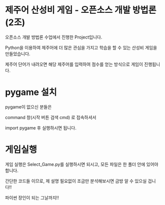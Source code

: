 # 제주어 산성비 게임 - 오픈소스 개발 방법론(2조)

오픈소스 개발 방법론 수업에서 진행한 Project입니다.

Python을 이용하여 제주어에 더 많은 관심을 가지고 학습을 할 수 있는 산성비 게임을 만들었습니다.

제주어 단어가 내려오면 해당 제주어를 입력하여 점수를 얻는 방식으로 게임이 진행됩니다.

# pygame 설치

pygame이 없으신 분들은

command 창(시작 버튼 검색 cmd) 로 접속하셔서

import pygame 후 실행하시면 됩니다.

# 게임실행

게임 실행은 Select_Game.py를 실행하시면 되시고,
모든 파일은 한 폴더 안에 있어야합니다.

간단한 코드들 이므로, 제 설명 필요없이 조금만 분석해보시면 금방 알 수 있으실 겁니다!!

파이썬 장인이 되는 그날까지!!

